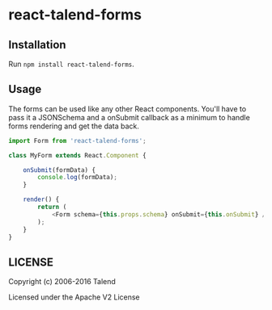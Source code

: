 # react-talend-forms

## Installation

Run `npm install react-talend-forms`.

## Usage

The forms can be used like any other React components.
You'll have to pass it a JSONSchema and a onSubmit callback as a minimum to
handle forms rendering and get the data back.

```javascript
import Form from 'react-talend-forms';

class MyForm extends React.Component {

	onSubmit(formData) {
		console.log(formData);
	}

	render() {
		return (
			<Form schema={this.props.schema} onSubmit={this.onSubmit} />
		);
	}
}
```

## LICENSE

Copyright (c) 2006-2016 Talend

Licensed under the Apache V2 License
